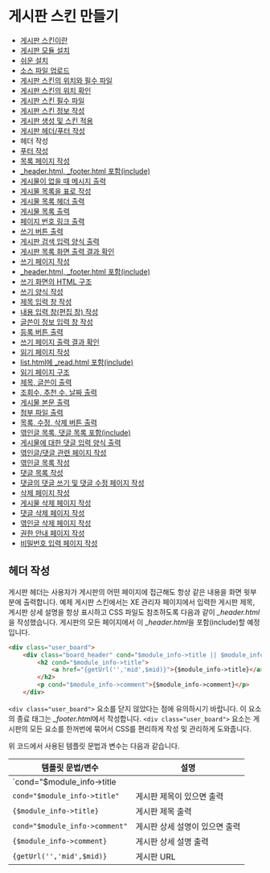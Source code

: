 # 게시판 스킨 만들기

- [게시판 스킨이란](../../01_about_board_skin)
- [게시판 모듈 설치](../../02_install_board_module)
 - [쉬운 설치](../../02_install_board_module/autoinstall)
 - [소스 파일 업로드](../../02_install_board_module/upload_sources)
- [게시판 스킨의 위치와 필수 파일](../../03_board_skin_structure)
 - [게시판 스킨의 위치 확인](../../03_board_skin_structure/confirm_directory)
 - [게시판 스킨 필수 파일](../../03_board_skin_structure/required_files)
- [게시판 스킨 정보 작성](../../04_write_board_skin_info)
- [게시판 생성 및 스킨 적용](../../05_make_board_n_apply_skin)
- [게시판 헤더/푸터 작성](../)
 - 헤더 작성
 - [푸터 작성](../write_footer)
- [목록 페이지 작성](../../07_write_list_page)
 - [_header.html, _footer.html 포함(include)](../../07_write_list_page/include_header_n_footer)
 - [게시물이 없을 때 메시지 출력](../../07_write_list_page/show_message_when_no_document)
 - [게시물 목록을 표로 작성](../../07_write_list_page/listing_documents)
 - [게시물 목록 헤더 출력](../../07_write_list_page/print_list_header)
 - [게시물 목록 출력](../../07_write_list_page/print_list)
 - [페이지 번호 링크 출력](../../07_write_list_page/print_page_no)
 - [쓰기 버튼 출력](../../07_write_list_page/print_write_btn)
 - [게시판 검색 입력 양식 출력](../../07_write_list_page/print_search_form)
 - [게시판 목록 화면 출력 결과 확인](../../07_write_list_page/confirm_print_list)
- [쓰기 페이지 작성](../../08_write_writing_page)
 - [_header.html, _footer.html 포함(include)](../../08_write_writing_page/include_header_n_footer)
 - [쓰기 화면의 HTML 구조](../../08_write_writing_page/html_structure_write_form)
 - [쓰기 양식 작성](../../08_write_writing_page/write_writing_form)
 - [제목 입력 창 작성](../../08_write_writing_page/write_title_form)
 - [내용 입력 창(편집 창) 작성](../../08_write_writing_page/write_input_form)
 - [글쓴이 정보 입력 창 작성](../../08_write_writing_page/write_author_form)
 - [등록 버튼 출력](../../08_write_writing_page/print_write_btn)
 - [쓰기 페이지 출력 결과 확인](../../08_write_writing_page/confirm_write_form)
- [읽기 페이지 작성](../../09_write_reading_page)
 - [list.html에 _read.html 포함(include)](../../09_write_reading_page/include_header_n_footer)
 - [읽기 페이지 구조](../../09_write_reading_page/structure_read_form)
 - [제목, 글쓴이 출력](../../09_write_reading_page/print_title_n_author)
 - [조회수, 추천 수, 날짜 출력](../../09_write_reading_page/print_num_list)
 - [게시물 본문 출력](../../09_write_reading_page/print_content)
 - [첨부 파일 출력](../../09_write_reading_page/print_attach_files)
 - [목록, 수정, 삭제 버튼 출력](../../09_write_reading_page/print_btns)
 - [엮인글 목록, 댓글 목록 포함(include)](../../09_write_reading_page/include_trackback_n_comment_list)
 - [게시물에 대한 댓글 입력 양식 출력](../../09_write_reading_page/print_input_comment_form)
- [엮인글/댓글 관련 페이지 작성](../../10_write_trackback_n_comment_page)
 - [엮인글 목록 작성](../../10_write_trackback_n_comment_page/write_trackback_form)
 - [댓글 목록 작성](../../10_write_trackback_n_comment_page/write_comment_form)
 - [댓글의 댓글 쓰기 및 댓글 수정 페이지 작성](../../10_write_trackback_n_comment_page/write_recomment_n_edit_form)
- [삭제 페이지 작성](../../11_write_deleting_page)
 - [게시물 삭제 페이지 작성](../../11_write_deleting_page/write_delete_document_form)
 - [댓글 삭제 페이지 작성](../../11_write_deleting_page/write_delete_comment_form)
 - [엮인글 삭제 페이지 작성](../../11_write_deleting_page/write_delete_trackback_form)
- [권한 안내 페이지 작성](../../12_write_grant_page)
- [비밀번호 입력 페이지 작성](../../13_write_password_page)

## 헤더 작성

게시판 헤더는 사용자가 게시판의 어떤 페이지에 접근해도 항상 같은 내용을 화면 윗부분에 출력합니다. 예제 게시판 스킨에서는 XE 관리자 페이지에서 입력한 게시판 제목, 게시판 상세 설명을 항상 표시하고 CSS 파일도 참조하도록 다음과 같이 *_header.html*을 작성했습니다. 게시판의 모든 페이지에서 이 *_header.html*을 포함(include)할 예정입니다.

```html
<div class="user_board">
    <div class="board_header" cond="$module_info->title || $module_info->comment">
        <h2 cond="$module_info->title">
            <a href="{getUrl('','mid',$mid)}">{$module_info->title}</a>
        </h2>
        <p cond="$module_info->comment">{$module_info->comment}</p>
    </div>
```

`<div class="user_board">` 요소를 닫지 않았다는 점에 유의하시기 바랍니다. 이 요소의 종료 태그는 *_footer.html*에서 작성합니다. `<div class="user_board">` 요소는 게시판의 모든 요소를 한꺼번에 묶어서 CSS를 편리하게 작성 및 관리하게 도와줍니다.

위 코드에서 사용된 템플릿 문법과 변수는 다음과 같습니다.

|템플릿 문법/변수|설명|
|---|---|
|`cond="$module_info->title || $module_info->comment"`|게시판 제목 또는 게시판 상세 설명 가운데 하나라도 있으면 포함된 내용 출력|
|`cond="$module_info->title"`|게시판 제목이 있으면 출력|
|`{$module_info->title}`|게시판 제목 출력|
|`cond="$module_info->comment"`|게시판 상세 설명이 있으면 출력|
|`{$module_info->comment}`|게시판 상세 설명 출력|
|`{getUrl('','mid',$mid)}`|게시판 URL|
